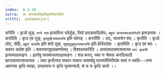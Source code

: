 ```yaml
---
index:  8.3.50
sutra:  कः करत्करतिकृधिकृतेतेष्वनदितेः
vritti:  padamanjari
---
```


करिति । कृञो लुङ्, `मन्त्रे घस` इत्यादिना च्लेर्लुक्, तिपो हलङ्यादिलोपः, `बहुलं छन्दस्यमाङ्योगेऽपि` इत्यडभावः । करदिति । कृञ एव लुङ्, `कृमृदृहिभ्यश्छन्दसि` इति च्लेरङ् । करतीति । लट्, व्यत्ययेन शप् । कृधीति । कृञो लोट्, सेर्हिः, `बहुलं छन्दसि` इति शपो लुक्, `श्रुश्रृणुपृ़कृवृभ्यश्छन्दसि` इति हेर्धिरादेशः । कृतमिति । कृञ एव क्तः । सकार आदेश इति । षत्वस्याप्युपलक्षणमेतत् । विश्वतस्करिति । अव्यत्वादसमासत्वाच्च `अतः कृकमि` इत्यस्याप्रसङ्गः । इतरेषु त्वसमासत्वादप्रसङ्गः । शन्न करत्, यथा नः श्रेयसः करदित्यादौ छान्दसत्वात्सत्वाभावः । तथा कृधीत्यत्र सकार-घकार-कशब्देषु परतस्तैत्तिरीयके सत्वं न भवति---तन्म आमनसः कृधि स्वाहा, उरुक्षयाय नः कृधि घृतमन्यासै, शं च नः कृधि क्रत्वे ।।
